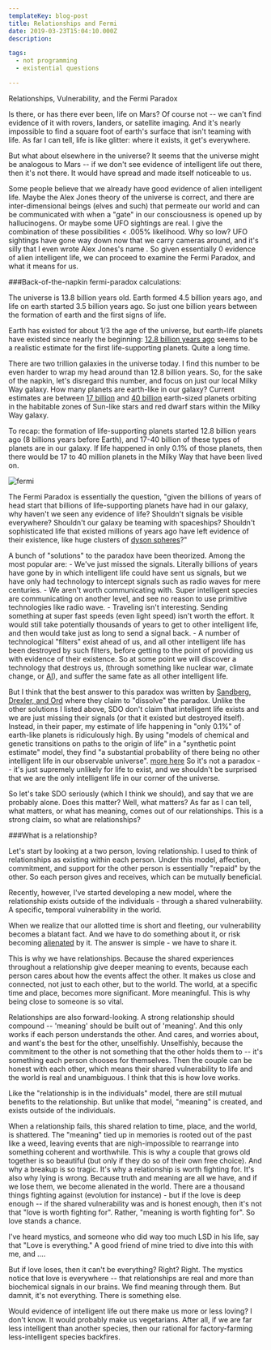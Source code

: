 ```yaml
---
templateKey: blog-post
title: Relationships and Fermi
date: 2019-03-23T15:04:10.000Z
description:

tags:
  - not programming
  - existential questions

---
```

Relationships, Vulnerability, and the Fermi Paradox

Is there, or has there ever been, life on Mars?  Of course not -- we can't find evidence of it with rovers, landers, or satellite imaging.  And it's nearly impossible to find a square foot of earth's surface that isn't teaming with life.  As far I can tell, life is like glitter: where it exists, it get's everywhere.

But what about elsewhere in the universe?  It seems that the universe might be analogous to Mars -- if we don't see evidence of intelligent life out there, then it's not there.  It would have spread and made itself noticeable to us.

Some people believe that we already have good evidence of alien intelligent life.  Maybe the Alex Jones theory of the universe is correct, and there are inter-dimensional beings (elves and such) that permeate our world and can be communicated with when a "gate" in our consciousness is opened up by hallucinogens.  Or maybe some UFO sightings are real.  I give the combination of these possibilities < .005% likelihood.  Why so low?  UFO sightings have gone way down now that we carry cameras around, and it's silly that I even wrote Alex Jones's name .  So given essentially 0 evidence of alien intelligent life, we can proceed to examine the Fermi Paradox, and what it means for us.

###Back-of-the-napkin fermi-paradox calculations:

The universe is 13.8 billion years old.  Earth formed 4.5 billion years ago, and life on earth started 3.5 billion years ago.  So just one billion years between the formation of earth and the first signs of life.

Earth has existed for about 1/3 the age of the universe, but earth-life planets have existed since nearly the beginning: [12.8 billion years ago](https://www.forbes.com/sites/startswithabang/2018/11/28/what-was-it-like-when-the-first-habitable-planets-formed/#1d574a6361eb) seems to be a realistic estimate for the first life-supporting planets.  Quite a long time.

There are two trillion galaxies in the universe today.  I find this number to be even harder to wrap my head around than 12.8 billion years.  So, for the sake of the napkin, let's disregard this number, and focus on just our local Milky Way galaxy.  How many planets are earth-like in our galaxy?  Current estimates are between [17 billion](https://www.space.com/19157-billions-earth-size-alien-planets-aas221.html) and [40 billion](https://www.nytimes.com/2013/11/05/science/cosmic-census-finds-billions-of-planets-that-could-be-like-earth.html) earth-sized planets orbiting in the habitable zones of Sun-like stars and red dwarf stars within the Milky Way galaxy. 

To recap: the formation of life-supporting planets started 12.8 billion years ago (8 billions years before Earth), and 17-40 billion of these types of planets are in our galaxy.  If life happened in only 0.1% of those planets, then there would be 17 to 40 million planets in the Milky Way that have been lived on.

![fermi](/img/fermi.jpg)


The Fermi Paradox is essentially the question, "given the billions of years of head start that billions of life-supporting planets have had in our galaxy, why haven't we seen any evidence of life?  Shouldn't signals be visible everywhere?  Shouldn't our galaxy be teaming with spaceships?  Shouldn't sophisticated life that existed millions of years ago have left evidence of their existence, like huge clusters of [dyson spheres](https://en.wikipedia.org/wiki/Dyson_sphere)?"

A bunch of "solutions" to the paradox have been theorized.  Among the most popular are:
	- We've just missed the signals.  Literally billions of years have gone by in which intelligent life could have sent us signals, but we have only had technology to intercept signals such as radio waves for mere centuries.
	- We aren't worth communicating with.  Super intelligent species are communicating on another level, and see no reason to use primitive technologies like radio wave.
	- Traveling isn't interesting.  Sending something at super fast speeds (even light speed) isn't worth the effort.  It would still take potentially thousands of years to get to other intelligent life, and then would take just as long to send a signal back.
	- A number of technological "filters" exist ahead of us, and all other intelligent life has been destroyed by such filters, before getting to the point of providing us with evidence of their existence.  So at some point we will discover a technology that destroys us, (through something like nuclear war, climate change, or [AI](https://www.newyorker.com/magazine/2015/11/23/doomsday-invention-artificial-intelligence-nick-bostrom)), and suffer the same fate as all other intelligent life.

But I think that the best answer to this paradox was written by [Sandberg, Drexler, and Ord](https://arxiv.org/abs/1806.02404) where they claim to "dissolve" the paradox.  Unlike the other solutions I listed above, SDO don't claim that intelligent life exists and we are just missing their signals (or that it existed but destroyed itself).  Instead, in their paper, my estimate of life happening in "only 0.1%" of earth-like planets is ridiculously high.  By using "models of chemical and genetic transitions on paths to the origin of life" in a "synthetic point estimate" model, they find "a substantial probability of there being no other intelligent life in our observable universe". [more here](https://slatestarcodex.com/2018/07/03/ssc-journal-club-dissolving-the-fermi-paradox/)  So it's not a paradox -- it's just supremely unlikely for life to exist, and we shouldn't be surprised that we are the only intelligent life in our corner of the universe.

So let's take SDO seriously (which I think we should), and say that we are probably alone.  Does this matter?  Well, what matters?  As far as I can tell, what matters, or what has meaning, comes out of our relationships.  This is a strong claim, so what are relationships?

###What is a relationship?

Let's start by looking at a two person, loving relationship.  I used to think of relationships as existing within each person.  Under this model, affection, commitment, and support for the other person is essentially "repaid" by the other.  So each person gives and receives, which can be mutually beneficial.

Recently, however, I've started developing a new model, where the relationship exists outside of the individuals - through a shared vulnerability.  A specific, temporal vulnerability in the world.

When we realize that our allotted time is short and fleeting, our vulnerability becomes a blatant fact.  And we have to do something about it, or risk becoming [alienated](https://en.wikipedia.org/wiki/Philosophy_of_S%C3%B8ren_Kierkegaard#Alienation) by it.  The answer is simple - we have to share it.

This is why we have relationships.  Because the shared experiences throughout a relationship give deeper meaning to events, because each person cares about how the events affect the other.  It makes us close and connected, not just to each other, but to the world.  The world, at a specific time and place, becomes more significant.  More meaningful.   This is why being close to someone is so vital.

Relationships are also forward-looking.  A strong relationship should compound -- 'meaning' should be built out of 'meaning'.  And this only works if each person understands the other.  And cares, and worries about, and want's the best for the other, unselfishly.  Unselfishly, because the commitment to the other is not something that the other holds them to -- it's something each person chooses for themselves. Then the couple can be honest with each other, which means their shared vulnerability to life and the world is real and unambiguous.  I think that this is how love works.

Like the "relationship is in the individuals" model, there are still mutual benefits to the relationship.  But unlike that model, "meaning" is created, and exists outside of the individuals.

When a relationship fails, this shared relation to time, place, and the world, is shattered.  The "meaning" tied up in memories is rooted out of the past like a weed, leaving events that are nigh-impossible to rearrange into something coherent and worthwhile.  This is why a couple that grows old together is so beautiful (but only if they do so of their own free choice).  And why a breakup is so tragic.  It's why a relationship is worth fighting for.  It's also why lying is wrong.  Because truth and meaning are all we have, and if we lose them, we become alienated in the world.  There are a thousand things fighting against (evolution for instance) - but if the love is deep enough -- if the shared vulnerability was and is honest enough, then it's not that "love is worth fighting for".  Rather, "meaning is worth fighting for".  So love stands a chance.

I've heard mystics, and someone who did way too much LSD in his life, say that "Love is everything."    A good friend of mine tried to dive into this with me, and ....


But if love loses, then it can't be everything?  Right?  Right.  The mystics notice that love is everywhere -- that relationships are real and more than biochemical signals in our brains.  We find meaning through them.  But damnit, it's not everything.  There is something else.

Would evidence of intelligent life out there make us more or less loving?  I don't know.  It would probably make us vegetarians.  After all, if we are far less intelligent than another species, then our rational for factory-farming less-intelligent species backfires.



